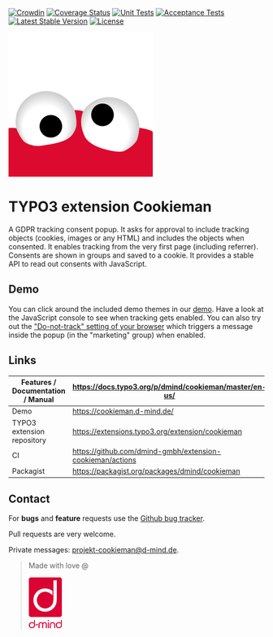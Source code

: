 [![Crowdin](https://badges.crowdin.net/typo3-extension-cookieman/localized.svg)](https://crowdin.com/project/typo3-extension-cookieman)
[![Coverage Status](https://coveralls.io/repos/github/dmind-gmbh/extension-cookieman/badge.svg?branch=master)](https://coveralls.io/github/dmind-gmbh/extension-cookieman?branch=10lts)
[![Unit Tests](https://github.com/dmind-gmbh/extension-cookieman/workflows/CGL%20&%20unit%20tests/badge.svg?event=push&branch=10lts)](https://github.com/dmind-gmbh/extension-cookieman/actions)
[![Acceptance Tests](https://github.com/dmind-gmbh/extension-cookieman/workflows/acceptance%20tests/badge.svg?event=push&branch=10lts)](https://github.com/dmind-gmbh/extension-cookieman/actions)
[![Latest Stable Version](https://poser.pugx.org/dmind/cookieman/v/stable)](https://packagist.org/packages/dmind/cookieman)
[![License](https://poser.pugx.org/dmind/cookieman/license)](https://packagist.org/packages/dmind/cookieman)

![Cookieman logo](Documentation/Images/cookieman.png)

# TYPO3 extension Cookieman

A GDPR tracking consent popup. It asks for approval to include tracking objects (cookies, images or any HTML) and includes the objects when consented. It enables tracking from the very first page (including referrer). Consents are shown in groups and saved to a cookie. It provides a stable API to read out consents with JavaScript.

## Demo
You can click around the included demo themes in our [demo](https://cookieman.d-mind.de/). Have a look at the JavaScript console to see when tracking gets enabled. You can also try out the ["Do-not-track" setting of your browser](https://en.wikipedia.org/wiki/Do_Not_Track) which triggers a message inside the popup (in the "marketing" group) when enabled.

## Links
| **Features / Documentation / Manual** | <https://docs.typo3.org/p/dmind/cookieman/master/en-us/> |
| --- | --- |
| Demo | <https://cookieman.d-mind.de/> |
| TYPO3 extension repository |	<https://extensions.typo3.org/extension/cookieman> |
| CI | <https://github.com/dmind-gmbh/extension-cookieman/actions> |
| Packagist | <https://packagist.org/packages/dmind/cookieman> |

## Contact
For **bugs** and **feature** requests use the [Github bug tracker](https://github.com/dmind-gmbh/extension-cookieman/issues).

Pull requests are very welcome.

Private messages: <projekt-cookieman@d-mind.de>.

> Made with love @
>
> [![d-mind](Documentation/Images/d-mind_logo_rgb.png)](https://www.d-mind.de/)
